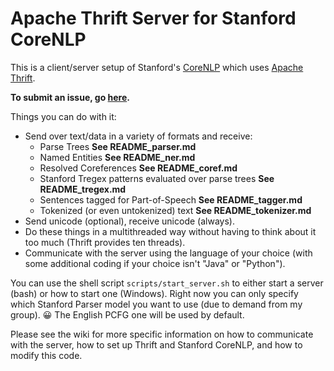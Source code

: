Apache Thrift Server for Stanford CoreNLP
=========================================

This is a client/server setup of Stanford's [CoreNLP](http://nlp.stanford.edu/software/corenlp.shtml) which uses [Apache Thrift](http://thrift.apache.org/).

**To submit an issue, go [here](https://github.com/EducationalTestingService/stanford-thrift/issues).**

Things you can do with it:

* Send over text/data in a variety of formats and receive:
	- Parse Trees **See README_parser.md**
	- Named Entities **See README_ner.md**
	- Resolved Coreferences **See README_coref.md**
	- Stanford Tregex patterns evaluated over parse trees **See README_tregex.md**
	- Sentences tagged for Part-of-Speech **See README_tagger.md**
	- Tokenized (or even untokenized) text **See README_tokenizer.md**
* Send unicode (optional), receive unicode (always).
* Do these things in a multithreaded way without having to think about it too much (Thrift provides ten threads).
* Communicate with the server using the language of your choice (with some additional coding if your choice isn't "Java" or "Python").

You can use the shell script `scripts/start_server.sh` to either start a server (bash) or how to start one (Windows).  Right now you can only specify which Stanford Parser model you want to use (due to demand from my group). :grinning:  The English PCFG one will be used by default.

Please see the wiki for more specific information on how to communicate with the server, how to set up Thrift and Stanford CoreNLP, and how to modify this code.